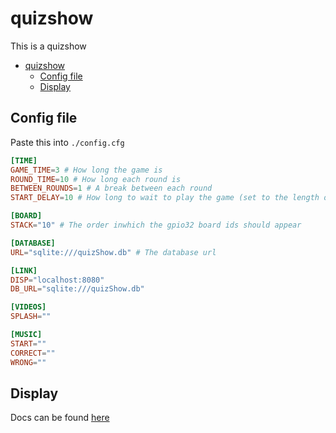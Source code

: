 # quizshow

This is a quizshow

- [quizshow](#quizshow)
  - [Config file](#config-file)
  - [Display](#display)

## Config file

Paste this into `./config.cfg`

```conf
[TIME]
GAME_TIME=3 # How long the game is
ROUND_TIME=10 # How long each round is
BETWEEN_ROUNDS=1 # A break between each round
START_DELAY=10 # How long to wait to play the game (set to the length of the splash video)

[BOARD]
STACK="10" # The order inwhich the gpio32 board ids should appear

[DATABASE]
URL="sqlite:///quizShow.db" # The database url

[LINK]
DISP="localhost:8080"
DB_URL="sqlite:///quizShow.db"

[VIDEOS]
SPLASH=""

[MUSIC]
START=""
CORRECT=""
WRONG=""
```

## Display

Docs can be found [here](../Display/README.md)
